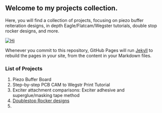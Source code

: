 ## Welcome to my projects collection.

Here, you will find a collection of projects, focusing on piezo buffer reiteration designs, in depth Eagle/Flatcam/Wegster tutorials, double stop rocker designs, and more.

[![Hi](https://i.ytimg.com/vi/u7JsKhI2An0/hqdefault.jpg?sqp=-oaymwEjCOADEI4CSFryq4qpAxUIARUAAAAAGAElAADIQj0AgKJDeAE=&rs=AOn4CLBB3mQwB-tPy7rFDxmFhmmocmqC6g)](https://www.youtube.com/watch?v=u7JsKhI2An0)

Whenever you commit to this repository, GitHub Pages will run [Jekyll](https://jekyllrb.com/) to rebuild the pages in your site, from the content in your Markdown files.

### List of Projects

1. Piezo Buffer Board
2. Step-by-step PCB CAM to Wegstr Print Tutorial
3. Exciter attachment comparisons: Exciter adhesive and superglue/masking tape method
4. [Doublestop Rocker designs](http://EJWilcoxProjects.github.io/DSR.html)
5. 
